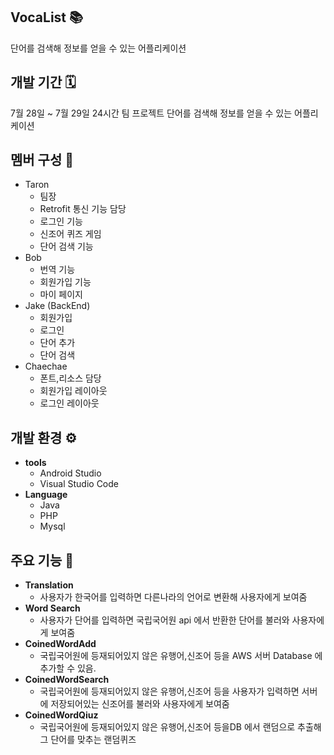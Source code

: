 ## VocaList 📚
단어를 검색해 정보를 얻을 수 있는 어플리케이션 

## 개발 기간 🗓️
7월 28일 ~  7월 29일 24시간
팀 프로젝트 
단어를 검색해 정보를 얻을 수 있는 어플리케이션 
## 멤버 구성 👥
- Taron
  - 팀장
  - Retrofit 통신 기능 담당
  - 로그인 기능
  - 신조어 퀴즈 게임
  - 단어 검색 기능
- Bob
   - 번역 기능
   - 회원가입 기능
   - 마이 페이지
- Jake (BackEnd)
  - 회원가입
  - 로그인
  - 단어 추가
  - 단어 검색
- Chaechae
  - 폰트,리소스 담당
  - 회원가입 레이아웃
  - 로그인 레이아웃

## 개발 환경 ⚙️
- **tools**
  - Android Studio
  - Visual Studio Code
- **Language**
  - Java
  - PHP
  - Mysql

## 주요 기능 📍
- **Translation**
  - 사용자가 한국어를 입력하면 다른나라의 언어로 변환해 사용자에게 보여줌
- **Word Search**
  - 사용자가 단어를 입력하면 국립국어원 api 에서 반환한 단어를 불러와 사용자에게 보여줌
- **CoinedWordAdd**
  - 국립국어원에 등재되어있지 않은 유행어,신조어 등을 AWS 서버 Database 에 추가할 수 있음.
- **CoinedWordSearch**
  - 국립국어원에 등재되어있지 않은 유행어,신조어 등을 사용자가 입력하면 서버에 저장되어있는 신조어를 불러와 사용자에게 보여줌
- **CoinedWordQiuz**
  - 국립국어원에 등재되어있지 않은 유행어,신조어 등을DB 에서 랜덤으로 추출해 그 단어를 맞추는 랜덤퀴즈



